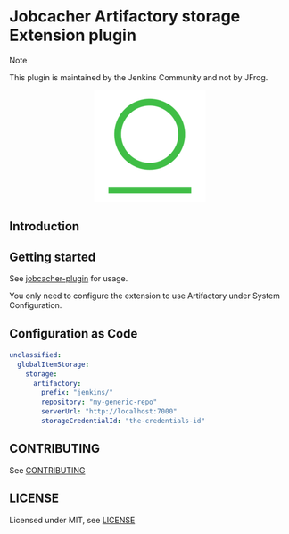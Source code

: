 # Jobcacher Artifactory storage Extension plugin

> [!NOTE]
> This plugin is maintained by the Jenkins Community and not by JFrog.

<p align="center">
  <img src="docs/artifactory_logo.png">
</p>

## Introduction

## Getting started

See [jobcacher-plugin](https://plugins.jenkins.io/jobcacher/) for usage.

You only need to configure the extension to use Artifactory under System Configuration.

## Configuration as Code

```yaml
unclassified:
  globalItemStorage:
    storage:
      artifactory:
        prefix: "jenkins/"
        repository: "my-generic-repo"
        serverUrl: "http://localhost:7000"
        storageCredentialId: "the-credentials-id"
```

## CONTRIBUTING

See [CONTRIBUTING](CONTRIBUTING.md)

## LICENSE

Licensed under MIT, see [LICENSE](LICENSE.md)

